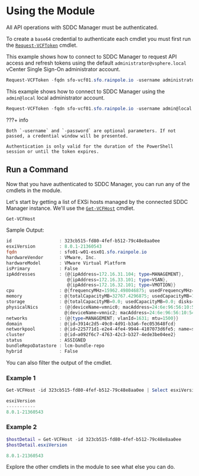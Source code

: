 # Using the Module

All API operations with SDDC Manager must be authenticated.

To create a `base64` credential to authenticate each cmdlet you must first run the [`Request-VCFToken`](functions/authentication/Request-VCFToken.md) cmdlet.

This example shows how to connect to SDDC Manager to request API access and refresh tokens using the default `administrator@vsphere.local` vCenter Single Sign-On administrator account.

```powershell
Request-VCFToken -fqdn sfo-vcf01.sfo.rainpole.io -username administrator@vsphere.local -password VMw@re1!
```

This example shows how to connect to SDDC Manager using the `admin@local` local administrator account.

```powershell
Request-VCFToken -fqdn sfo-vcf01.sfo.rainpole.io -username admin@local -password VMw@re1!VMw@re1!
```

???+ info

    Both `-username` and `-password` are optional parameters. If not passed, a credential window will be presented.

    Authentication is only valid for the duration of the PowerShell session or until the token expires.

## Run a Command

Now that you have authenticated to SDDC Manager, you can run any of the cmdlets in the module.

Let's start by getting a list of EXSi hosts managed by the connected SDDC Manager instance. We'll use the [`Get-VCFHost`](functions/hosts/Get-VCFHost.md) cmdlet.

```powershell
Get-VCFHost
```

Sample Output:

```powershell
id                  : 323cb515-fd80-4fef-b512-79c48e8aa0ee
esxiVersion         : 8.0.1-21360543
fqdn                : sfo01-w01-esx01.sfo.rainpole.io
hardwareVendor      : VMware, Inc.
hardwareModel       : VMware Virtual Platform
isPrimary           : False
ipAddresses         : {@{ipAddress=172.16.31.104; type=MANAGEMENT}, 
                       @{ipAddress=172.16.33.101; type=VSAN},
                       @{ipAddress=172.16.32.101; type=VMOTION}}
cpu                 : @{frequencyMHz=15962.498046875; usedFrequencyMHz=92.0; cores=8; cpuCores=System.Object[]}
memory              : @{totalCapacityMB=32767.4296875; usedCapacityMB=1974.0}
storage             : @{totalCapacityMB=0.0; usedCapacityMB=0.0; disks=System.Object[]}
physicalNics        : {@{deviceName=vmnic0; macAddress=24:6e:96:56:10:50}, @{deviceName=vmnic1; macAddress=24:6e:96:56:10:52},
                      @{deviceName=vmnic2; macAddress=24:6e:96:56:10:54}, @{deviceName=vmnic3; macAddress=24:6e:96:56:10:55}}
networks            : {@{type=MANAGEMENT; vlanId=1631; mtu=1500}}
domain              : @{id=3914c2d5-49c0-4d91-b3a6-fec053648fcd}
networkpool         : @{id=225771d1-e2e4-4fe4-9944-4107073d6fe5; name=sfo-w01-np01}
cluster             : @{id=a092f6c7-4763-42c3-b327-4ede3be04ee2}
status              : ASSIGNED
bundleRepoDatastore : lcm-bundle-repo
hybrid              : False
```

You can also filter the output of the cmdlet.

### Example 1

```powershell
Get-VCFHost -id 323cb515-fd80-4fef-b512-79c48e8aa0ee | Select esxiVersion
```

```powershell
esxiVersion
-----------
8.0.1-21360543
```

### Example 2

```powershell
$hostDetail = Get-VCFHost -id 323cb515-fd80-4fef-b512-79c48e8aa0ee
$hostDetail.esxiVersion
```

```powershell
8.0.1-21360543
```

Explore the other cmdlets in the module to see what else you can do.
